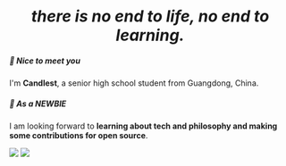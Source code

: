 <h1 align="center"><i>there is no end to life, no end to learning.</i></h1>

##### 👋 Nice to meet you

I'm **Candlest**, a senior high school student from Guangdong, China.

##### 🥺 As a **NEWBIE**

 I am looking forward to **learning about tech and philosophy and making some contributions for open source**.

<div>
    <img src="https://github-readme-stats.vercel.app/api/top-langs/?username=candlest&exclude_repo=arch-guide,candlest.github.io,candlest"/>
    <img src="https://github-readme-stats.vercel.app/api?username=candlest&show_icons=true&line_height=40"/>
</div>
